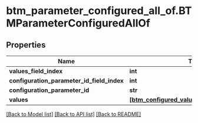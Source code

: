 # btm_parameter_configured_all_of.BTMParameterConfiguredAllOf

## Properties
Name | Type | Description | Notes
------------ | ------------- | ------------- | -------------
**values_field_index** | **int** |  | [optional] 
**configuration_parameter_id_field_index** | **int** |  | [optional] 
**configuration_parameter_id** | **str** |  | [optional] 
**values** | [**[btm_configured_value.BTMConfiguredValue]**](BTMConfiguredValue.md) |  | [optional] 

[[Back to Model list]](../README.md#documentation-for-models) [[Back to API list]](../README.md#documentation-for-api-endpoints) [[Back to README]](../README.md)


